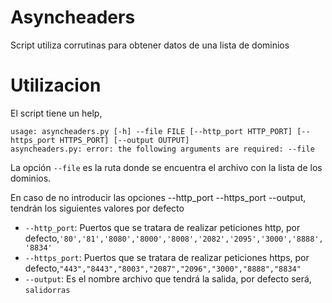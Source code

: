 # Asyncheaders
Script utiliza corrutinas para obtener datos de una lista de dominios

# Utilizacion
El script tiene un help,
```
usage: asyncheaders.py [-h] --file FILE [--http_port HTTP_PORT] [--https_port HTTPS_PORT] [--output OUTPUT]
asyncheaders.py: error: the following arguments are required: --file
```
La opción `--file` es la ruta donde se encuentra el archivo con la lista de los dominios.

En caso de no introducir las opciones --http_port --https_port --output, tendrán los siguientes valores por defecto
- `--http_port`: Puertos que se tratara de realizar peticiones http, por defecto,`'80','81','8080','8000','8008','2082','2095','3000','8888','8834'`
- `--https_port`: Puertos que se tratara de realizar peticiones https, por defecto,`"443","8443","8003","2087","2096","3000","8888","8834"`
- `--output`: Es el nombre archivo que tendrá la salida, por defecto será, `salidorras`
